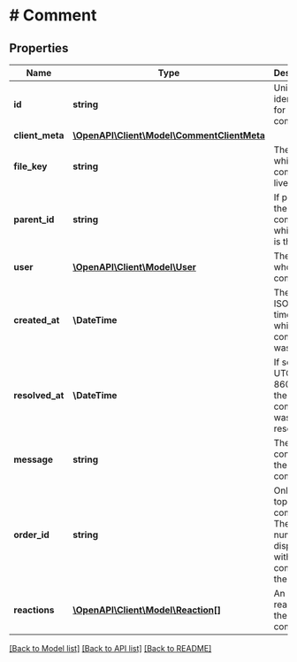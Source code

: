 # # Comment

## Properties

Name | Type | Description | Notes
------------ | ------------- | ------------- | -------------
**id** | **string** | Unique identifier for comment. |
**client_meta** | [**\OpenAPI\Client\Model\CommentClientMeta**](CommentClientMeta.md) |  |
**file_key** | **string** | The file in which the comment lives |
**parent_id** | **string** | If present, the id of the comment to which this is the reply | [optional]
**user** | [**\OpenAPI\Client\Model\User**](User.md) | The user who left the comment |
**created_at** | **\DateTime** | The UTC ISO 8601 time at which the comment was left |
**resolved_at** | **\DateTime** | If set, the UTC ISO 8601 time the comment was resolved | [optional]
**message** | **string** | The content of the comment |
**order_id** | **string** | Only set for top level comments. The number displayed with the comment in the UI |
**reactions** | [**\OpenAPI\Client\Model\Reaction[]**](Reaction.md) | An array of reactions to the comment |

[[Back to Model list]](../../README.md#models) [[Back to API list]](../../README.md#endpoints) [[Back to README]](../../README.md)
